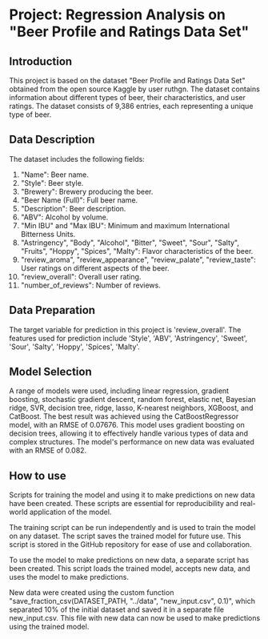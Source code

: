 # Project: Regression Analysis on "Beer Profile and Ratings Data Set"  
   
## Introduction  
   
This project is based on the dataset "Beer Profile and Ratings Data Set" obtained from the open source Kaggle by user ruthgn. The dataset contains information about different types of beer, their characteristics, and user ratings. The dataset consists of 9,386 entries, each representing a unique type of beer.  
   
## Data Description  
   
The dataset includes the following fields:  
   
1. "Name": Beer name.  
2. "Style": Beer style.  
3. "Brewery": Brewery producing the beer.  
4. "Beer Name (Full)": Full beer name.  
5. "Description": Beer description.  
6. "ABV": Alcohol by volume.  
7. "Min IBU" and "Max IBU": Minimum and maximum International Bitterness Units.  
8. "Astringency", "Body", "Alcohol", "Bitter", "Sweet", "Sour", "Salty", "Fruits", "Hoppy", "Spices", "Malty": Flavor characteristics of the beer.  
9. "review_aroma", "review_appearance", "review_palate", "review_taste": User ratings on different aspects of the beer.  
10. "review_overall": Overall user rating.  
11. "number_of_reviews": Number of reviews.  
   
## Data Preparation  
   
The target variable for prediction in this project is 'review_overall'. The features used for prediction include 'Style', 'ABV', 'Astringency', 'Sweet', 'Sour', 'Salty', 'Hoppy', 'Spices', 'Malty'.  
   
## Model Selection  
   
A range of models were used, including linear regression, gradient boosting, stochastic gradient descent, random forest, elastic net, Bayesian ridge, SVR, decision tree, ridge, lasso, K-nearest neighbors, XGBoost, and CatBoost. The best result was achieved using the CatBoostRegressor model, with an RMSE of 0.07676. This model uses gradient boosting on decision trees, allowing it to effectively handle various types of data and complex structures. The model's performance on new data was evaluated with an RMSE of 0.082.   
  
## How to use   
  
Scripts for training the model and using it to make predictions on new data have been created. These scripts are essential for reproducibility and real-world application of the model.  
   
The training script can be run independently and is used to train the model on any dataset. The script saves the trained model for future use. This script is stored in the GitHub repository for ease of use and collaboration.  
   
To use the model to make predictions on new data, a separate script has been created. This script loads the trained model, accepts new data, and uses the model to make predictions.  
   
New data were created using the custom function "save_fraction_csv(DATASET_PATH, "../data", "new_input.csv", 0.1)", which separated 10% of the initial dataset and saved it in a separate file new_input.csv. This file with new data can now be used to make predictions using the trained model.  

